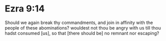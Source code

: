 # Ezra 9:14

Should we again break thy commandments, and join in affinity with the people of these abominations? wouldest not thou be angry with us till thou hadst consumed [us], so that [there should be] no remnant nor escaping?